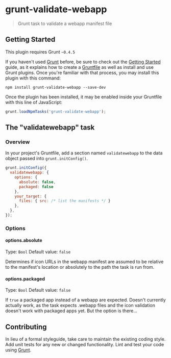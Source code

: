 # grunt-validate-webapp

> Grunt task to validate a webapp manifest file

## Getting Started
This plugin requires Grunt `~0.4.5`

If you haven't used [Grunt](http://gruntjs.com/) before, be sure to check out the [Getting Started](http://gruntjs.com/getting-started) guide, as it explains how to create a [Gruntfile](http://gruntjs.com/sample-gruntfile) as well as install and use Grunt plugins. Once you're familiar with that process, you may install this plugin with this command:

```shell
npm install grunt-validate-webapp --save-dev
```

Once the plugin has been installed, it may be enabled inside your Gruntfile with this line of JavaScript:

```js
grunt.loadNpmTasks('grunt-validate-webapp');
```

## The "validatewebapp" task

### Overview
In your project's Gruntfile, add a section named `validatewebapp` to the data object passed into `grunt.initConfig()`.

```js
grunt.initConfig({
  validatewebapp: {
    options: {
      absolute: false,
      packaged: false
    },
    your_target: {
      files: { src: /* list the manifests */ }
    },
  },
});
```

### Options

#### options.absolute
Type: `Bool`
Default value: `false`

Determines if icon URLs in the webapp manifest are assumed to be relative to the
manifest's location or absolutely to the path the task is run from.

#### options.packaged
Type: `Bool`
Default value: `false`

If `true` a packaged app instead of a webapp are expected. Doesn't currently actually
work, as the task expects .webapp files and the icon validation doesn't work
with packaged apps yet. But the option is there...

## Contributing
In lieu of a formal styleguide, take care to maintain the existing coding style. Add unit tests for any new or changed functionality. Lint and test your code using [Grunt](http://gruntjs.com/).

